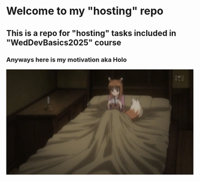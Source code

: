 # Welcome to my "hosting" repo
## This is a repo for "hosting" tasks included in "WedDevBasics2025" course
### Anyways here is my motivation aka Holo
![](https://github.com/Viljammsson/WebDevBasics2025/blob/main/pictures_gifs/holowave.gif)